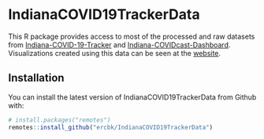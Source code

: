 
<!-- README.md is generated from README.Rmd. Please edit that file -->

# IndianaCOVID19TrackerData

<!-- badges: start -->
<!-- badges: end -->

This R package provides access to most of the processed and raw datasets
from
[Indiana-COVID-19-Tracker](https://github.com/ercbk/Indiana-COVID-19-Tracker)
and
[Indiana-COVIDcast-Dashboard](https://github.com/ercbk/Indiana-COVIDcast-Dashboard).
Visualizations created using this data can be seen at the
[website](https://ercbk.github.io/Indiana-COVID-19-Website/static.html).

## Installation

You can install the latest version of IndianaCOVID19TrackerData from
Github with:

``` r
# install.packages("remotes")
remotes::install_github("ercbk/IndianaCOVID19TrackerData")
```
